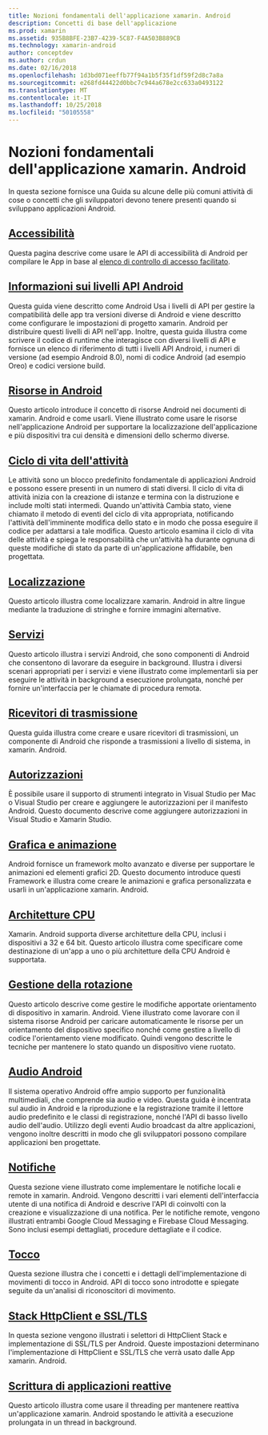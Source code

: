 ```yaml
---
title: Nozioni fondamentali dell'applicazione xamarin. Android
description: Concetti di base dell'applicazione
ms.prod: xamarin
ms.assetid: 935B8BFE-23B7-4239-5C87-F4A503B889CB
ms.technology: xamarin-android
author: conceptdev
ms.author: crdun
ms.date: 02/16/2018
ms.openlocfilehash: 1d3bd071eeffb77f94a1b5f35f1df59f2d8c7a8a
ms.sourcegitcommit: e268fd44422d0bbc7c944a678e2cc633a0493122
ms.translationtype: MT
ms.contentlocale: it-IT
ms.lasthandoff: 10/25/2018
ms.locfileid: "50105558"
---
```

# <a name="xamarinandroid-application-fundamentals"></a>Nozioni fondamentali dell'applicazione xamarin. Android

In questa sezione fornisce una Guida su alcune delle più comuni attività di cose o concetti che gli sviluppatori devono tenere presenti quando si sviluppano applicazioni Android.

## <a name="accessibilityandroidapp-fundamentalsaccessibilitymd"></a>[Accessibilità](~/android/app-fundamentals/accessibility.md)

Questa pagina descrive come usare le API di accessibilità di Android per compilare le App in base al [elenco di controllo di accesso facilitato](~/cross-platform/app-fundamentals/accessibility.md).

##  <a name="understanding-android-api-levelsandroidapp-fundamentalsandroid-api-levelsmd"></a>[Informazioni sui livelli API Android](~/android/app-fundamentals/android-api-levels.md)

Questa guida viene descritto come Android Usa i livelli di API per gestire la compatibilità delle app tra versioni diverse di Android e viene descritto come configurare le impostazioni di progetto xamarin. Android per distribuire questi livelli di API nell'app. Inoltre, questa guida illustra come scrivere il codice di runtime che interagisce con diversi livelli di API e fornisce un elenco di riferimento di tutti i livelli API Android, i numeri di versione (ad esempio Android 8.0), nomi di codice Android (ad esempio Oreo) e codici versione build.



##  <a name="resources-in-androidandroidapp-fundamentalsresources-in-androidindexmd"></a>[Risorse in Android](~/android/app-fundamentals/resources-in-android/index.md)

Questo articolo introduce il concetto di risorse Android nei documenti di xamarin. Android e come usarli. Viene illustrato come usare le risorse nell'applicazione Android per supportare la localizzazione dell'applicazione e più dispositivi tra cui densità e dimensioni dello schermo diverse.




##  <a name="activity-lifecycleandroidapp-fundamentalsactivity-lifecycleindexmd"></a>[Ciclo di vita dell'attività](~/android/app-fundamentals/activity-lifecycle/index.md)

Le attività sono un blocco predefinito fondamentale di applicazioni Android e possono essere presenti in un numero di stati diversi. Il ciclo di vita di attività inizia con la creazione di istanze e termina con la distruzione e include molti stati intermedi. Quando un'attività Cambia stato, viene chiamato il metodo di eventi del ciclo di vita appropriata, notificando l'attività dell'imminente modifica dello stato e in modo che possa eseguire il codice per adattarsi a tale modifica. Questo articolo esamina il ciclo di vita delle attività e spiega le responsabilità che un'attività ha durante ognuna di queste modifiche di stato da parte di un'applicazione affidabile, ben progettata.

##  <a name="localizationandroidapp-fundamentalslocalizationmd"></a>[Localizzazione](~/android/app-fundamentals/localization.md)

Questo articolo illustra come localizzare xamarin. Android in altre lingue mediante la traduzione di stringhe e fornire immagini alternative.

## <a name="servicesandroidapp-fundamentalsservicesindexmd"></a>[Servizi](~/android/app-fundamentals/services/index.md)

Questo articolo illustra i servizi Android, che sono componenti di Android che consentono di lavorare da eseguire in background. Illustra i diversi scenari appropriati per i servizi e viene illustrato come implementarli sia per eseguire le attività in background a esecuzione prolungata, nonché per fornire un'interfaccia per le chiamate di procedura remota.

## <a name="broadcast-receiversandroidapp-fundamentalsbroadcast-receiversmd"></a>[Ricevitori di trasmissione](~/android/app-fundamentals/broadcast-receivers.md)

Questa guida illustra come creare e usare ricevitori di trasmissioni, un componente di Android che risponde a trasmissioni a livello di sistema, in xamarin. Android.



##  <a name="permissionsandroidapp-fundamentalspermissionsmd"></a>[Autorizzazioni](~/android/app-fundamentals/permissions.md)

È possibile usare il supporto di strumenti integrato in Visual Studio per Mac o Visual Studio per creare e aggiungere le autorizzazioni per il manifesto Android. Questo documento descrive come aggiungere autorizzazioni in Visual Studio e Xamarin Studio.



##  <a name="graphics-and-animationandroidapp-fundamentalsgraphics-and-animationmd"></a>[Grafica e animazione](~/android/app-fundamentals/graphics-and-animation.md)

Android fornisce un framework molto avanzato e diverse per supportare le animazioni ed elementi grafici 2D. Questo documento introduce questi Framework e illustra come creare le animazioni e grafica personalizzata e usarli in un'applicazione xamarin. Android.


##  <a name="cpu-architecturesandroidapp-fundamentalscpu-architecturesmd"></a>[Architetture CPU](~/android/app-fundamentals/cpu-architectures.md)

Xamarin. Android supporta diverse architetture della CPU, inclusi i dispositivi a 32 e 64 bit. Questo articolo illustra come specificare come destinazione di un'app a uno o più architetture della CPU Android è supportata.




##  <a name="handling-rotationandroidapp-fundamentalshandling-rotationmd"></a>[Gestione della rotazione](~/android/app-fundamentals/handling-rotation.md)

Questo articolo descrive come gestire le modifiche apportate orientamento di dispositivo in xamarin. Android. Viene illustrato come lavorare con il sistema risorse Android per caricare automaticamente le risorse per un orientamento del dispositivo specifico nonché come gestire a livello di codice l'orientamento viene modificato. Quindi vengono descritte le tecniche per mantenere lo stato quando un dispositivo viene ruotato.



##  <a name="android-audioandroidapp-fundamentalsandroid-audiomd"></a>[Audio Android](~/android/app-fundamentals/android-audio.md)

Il sistema operativo Android offre ampio supporto per funzionalità multimediali, che comprende sia audio e video. Questa guida è incentrata sul audio in Android e la riproduzione e la registrazione tramite il lettore audio predefinito e le classi di registrazione, nonché l'API di basso livello audio dell'audio. Utilizzo degli eventi Audio broadcast da altre applicazioni, vengono inoltre descritti in modo che gli sviluppatori possono compilare applicazioni ben progettate.




##  <a name="notificationsandroidapp-fundamentalsnotificationsindexmd"></a>[Notifiche](~/android/app-fundamentals/notifications/index.md)

Questa sezione viene illustrato come implementare le notifiche locali e remote in xamarin. Android. Vengono descritti i vari elementi dell'interfaccia utente di una notifica di Android e descrive l'API di coinvolti con la creazione e visualizzazione di una notifica. Per le notifiche remote, vengono illustrati entrambi Google Cloud Messaging e Firebase Cloud Messaging. Sono inclusi esempi dettagliati, procedure dettagliate e il codice.



##  <a name="touchandroidapp-fundamentalstouchindexmd"></a>[Tocco](~/android/app-fundamentals/touch/index.md)

Questa sezione illustra che i concetti e i dettagli dell'implementazione di movimenti di tocco in Android. API di tocco sono introdotte e spiegate seguite da un'analisi di riconoscitori di movimento.



##  <a name="httpclient-stack-and-ssltlsandroidapp-fundamentalshttp-stackmd"></a>[Stack HttpClient e SSL/TLS](~/android/app-fundamentals/http-stack.md)

In questa sezione vengono illustrati i selettori di HttpClient Stack e implementazione di SSL/TLS per Android. Queste impostazioni determinano l'implementazione di HttpClient e SSL/TLS che verrà usato dalle App xamarin. Android.


##  <a name="writing-responsive-applicationswriting-responsive-appsmd"></a>[Scrittura di applicazioni reattive](writing-responsive-apps.md)

Questo articolo illustra come usare il threading per mantenere reattiva un'applicazione xamarin. Android spostando le attività a esecuzione prolungata in un thread in background.